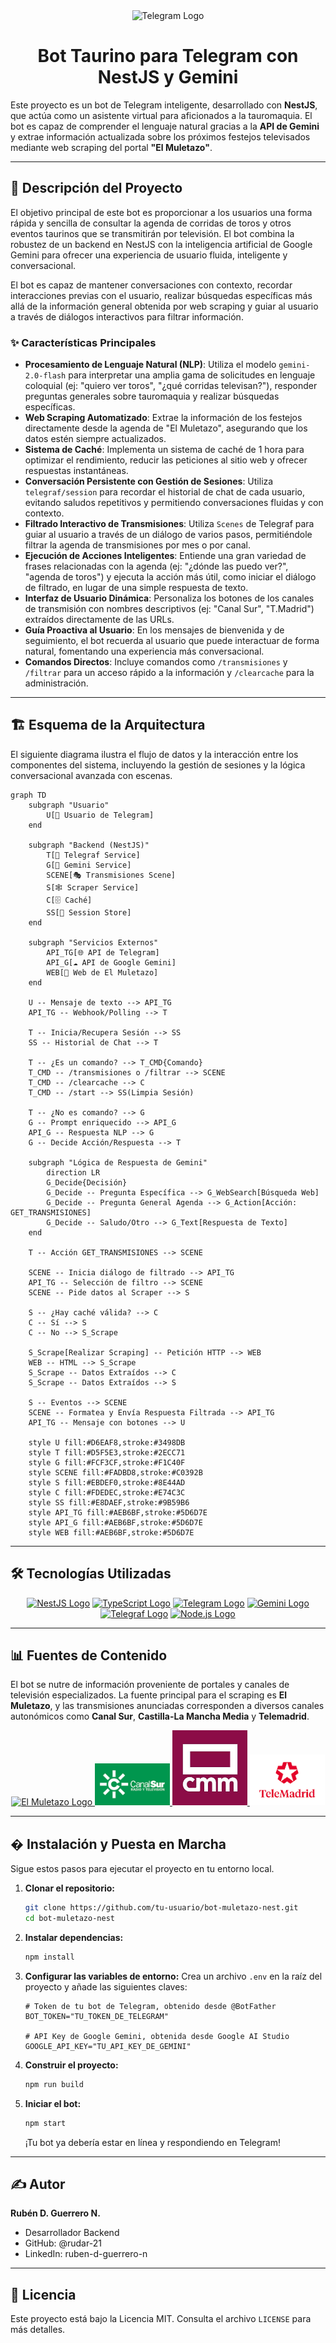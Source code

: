 <div align="center">
  <img src="./images/telegram.svg" width="80" alt="Telegram Logo">
  <h1>Bot Taurino para Telegram con NestJS y Gemini</h1>
</div>

Este proyecto es un bot de Telegram inteligente, desarrollado con **NestJS**, que actúa como un asistente virtual para aficionados a la tauromaquia. El bot es capaz de comprender el lenguaje natural gracias a la **API de Gemini** y extrae información actualizada sobre los próximos festejos televisados mediante web scraping del portal **"El Muletazo"**.

---

## 📜 Descripción del Proyecto

El objetivo principal de este bot es proporcionar a los usuarios una forma rápida y sencilla de consultar la agenda de corridas de toros y otros eventos taurinos que se transmitirán por televisión. El bot combina la robustez de un backend en NestJS con la inteligencia artificial de Google Gemini para ofrecer una experiencia de usuario fluida, inteligente y conversacional.

El bot es capaz de mantener conversaciones con contexto, recordar interacciones previas con el usuario, realizar búsquedas específicas más allá de la información general obtenida por web scraping y guiar al usuario a través de diálogos interactivos para filtrar información.

### ✨ Características Principales

- **Procesamiento de Lenguaje Natural (NLP)**: Utiliza el modelo `gemini-2.0-flash` para interpretar una amplia gama de solicitudes en lenguaje coloquial (ej: "quiero ver toros", "¿qué corridas televisan?"), responder preguntas generales sobre tauromaquia y realizar búsquedas específicas.
- **Web Scraping Automatizado**: Extrae la información de los festejos directamente desde la agenda de "El Muletazo", asegurando que los datos estén siempre actualizados.
- **Sistema de Caché**: Implementa un sistema de caché de 1 hora para optimizar el rendimiento, reducir las peticiones al sitio web y ofrecer respuestas instantáneas.
- **Conversación Persistente con Gestión de Sesiones**: Utiliza `telegraf/session` para recordar el historial de chat de cada usuario, evitando saludos repetitivos y permitiendo conversaciones fluidas y con contexto.
- **Filtrado Interactivo de Transmisiones**: Utiliza `Scenes` de Telegraf para guiar al usuario a través de un diálogo de varios pasos, permitiéndole filtrar la agenda de transmisiones por mes o por canal.
- **Ejecución de Acciones Inteligentes**: Entiende una gran variedad de frases relacionadas con la agenda (ej: "¿dónde las puedo ver?", "agenda de toros") y ejecuta la acción más útil, como iniciar el diálogo de filtrado, en lugar de una simple respuesta de texto.
- **Interfaz de Usuario Dinámica**: Personaliza los botones de los canales de transmisión con nombres descriptivos (ej: "Canal Sur", "T.Madrid") extraídos directamente de las URLs.
- **Guía Proactiva al Usuario**: En los mensajes de bienvenida y de seguimiento, el bot recuerda al usuario que puede interactuar de forma natural, fomentando una experiencia más conversacional.
- **Comandos Directos**: Incluye comandos como `/transmisiones` y `/filtrar` para un acceso rápido a la información y `/clearcache` para la administración.

---

## 🏗️ Esquema de la Arquitectura

El siguiente diagrama ilustra el flujo de datos y la interacción entre los componentes del sistema, incluyendo la gestión de sesiones y la lógica conversacional avanzada con escenas.

```mermaid
graph TD
    subgraph "Usuario"
        U[📱 Usuario de Telegram]
    end

    subgraph "Backend (NestJS)"
        T[🤖 Telegraf Service]
        G[🧠 Gemini Service]
        SCENE[🎭 Transmisiones Scene]
        S[🕸️ Scraper Service]
        C[🗄️ Caché]
        SS[💾 Session Store]
    end

    subgraph "Servicios Externos"
        API_TG[🌐 API de Telegram]
        API_G[☁️ API de Google Gemini]
        WEB[📰 Web de El Muletazo]
    end

    U -- Mensaje de texto --> API_TG
    API_TG -- Webhook/Polling --> T

    T -- Inicia/Recupera Sesión --> SS
    SS -- Historial de Chat --> T

    T -- ¿Es un comando? --> T_CMD{Comando}
    T_CMD -- /transmisiones o /filtrar --> SCENE
    T_CMD -- /clearcache --> C
    T_CMD -- /start --> SS(Limpia Sesión)

    T -- ¿No es comando? --> G
    G -- Prompt enriquecido --> API_G
    API_G -- Respuesta NLP --> G
    G -- Decide Acción/Respuesta --> T

    subgraph "Lógica de Respuesta de Gemini"
        direction LR
        G_Decide{Decisión}
        G_Decide -- Pregunta Específica --> G_WebSearch[Búsqueda Web]
        G_Decide -- Pregunta General Agenda --> G_Action[Acción: GET_TRANSMISIONES]
        G_Decide -- Saludo/Otro --> G_Text[Respuesta de Texto]
    end

    T -- Acción GET_TRANSMISIONES --> SCENE

    SCENE -- Inicia diálogo de filtrado --> API_TG
    API_TG -- Selección de filtro --> SCENE
    SCENE -- Pide datos al Scraper --> S

    S -- ¿Hay caché válida? --> C
    C -- Sí --> S
    C -- No --> S_Scrape

    S_Scrape[Realizar Scraping] -- Petición HTTP --> WEB
    WEB -- HTML --> S_Scrape
    S_Scrape -- Datos Extraídos --> C
    S_Scrape -- Datos Extraídos --> S

    S -- Eventos --> SCENE
    SCENE -- Formatea y Envía Respuesta Filtrada --> API_TG
    API_TG -- Mensaje con botones --> U

    style U fill:#D6EAF8,stroke:#3498DB
    style T fill:#D5F5E3,stroke:#2ECC71
    style G fill:#FCF3CF,stroke:#F1C40F
    style SCENE fill:#FADBD8,stroke:#C0392B
    style S fill:#EBDEF0,stroke:#8E44AD
    style C fill:#FDEDEC,stroke:#E74C3C
    style SS fill:#E8DAEF,stroke:#9B59B6
    style API_TG fill:#AEB6BF,stroke:#5D6D7E
    style API_G fill:#AEB6BF,stroke:#5D6D7E
    style WEB fill:#AEB6BF,stroke:#5D6D7E
```

---

## 🛠️ Tecnologías Utilizadas

<div align="center">
  <a href="https://nestjs.com/" target="_blank"><img src="./images/nestjs.svg" width="70" alt="NestJS Logo"></a>
  <a href="https://www.typescriptlang.org/" target="_blank"><img src="./images/typescript.svg" width="70" alt="TypeScript Logo"></a>
  <a href="https://telegram.org/" target="_blank"><img src="./images/telegram.svg" width="70" alt="Telegram Logo"></a>
  <a href="https://ai.google.dev/" target="_blank"><img src="./images/gemini.svg" width="70" alt="Gemini Logo"></a>
  <a href="https://telegraf.js.org/" target="_blank"><img src="./images/telegraf.png" width="70" alt="Telegraf Logo"></a>
  <a href="https://nodejs.org/" target="_blank"><img src="./images/nodejs.svg" width="70" alt="Node.js Logo"></a>
</div>

---

## 📊 Fuentes de Contenido

El bot se nutre de información proveniente de portales y canales de televisión especializados. La fuente principal para el scraping es **El Muletazo**, y las transmisiones anunciadas corresponden a diversos canales autonómicos como **Canal Sur**, **Castilla-La Mancha Media** y **Telemadrid**.

<div align="center">
  <a href="https://elmuletazo.com/agenda-de-toros-en-television/" target="_blank">
    <img src="https://i0.wp.com/elmuletazo.com/wp-content/uploads/2020/10/cropped-Logo-nuevo-El-Muletazo-con-fondo-y-sin-texto.png?fit=192%2C192&ssl=1" width="70" alt="El Muletazo Logo">
  </a>
  <a href="https://www.canalsur.es/" target="_blank">
    <img src="./images/Canal Sur.png" width="120" alt="Canal Sur Logo">
  </a>
  <a href="https://www.cmmedia.es/" target="_blank">
    <img src="./images/Castilla de la Mancha.jpg" width="120" alt="Castilla-La Mancha Media Logo">
  </a>
  <a href="https://www.telemadrid.es/" target="_blank">
    <img src="./images/Tele Madrid.png" width="120" alt="Telemadrid Logo">
  </a>
</div>

---

## � Instalación y Puesta en Marcha

Sigue estos pasos para ejecutar el proyecto en tu entorno local.

1.  **Clonar el repositorio:**

    ```bash
    git clone https://github.com/tu-usuario/bot-muletazo-nest.git
    cd bot-muletazo-nest
    ```

2.  **Instalar dependencias:**

    ```bash
    npm install
    ```

3.  **Configurar las variables de entorno:**
    Crea un archivo `.env` en la raíz del proyecto y añade las siguientes claves:

    ```env
    # Token de tu bot de Telegram, obtenido desde @BotFather
    BOT_TOKEN="TU_TOKEN_DE_TELEGRAM"

    # API Key de Google Gemini, obtenida desde Google AI Studio
    GOOGLE_API_KEY="TU_API_KEY_DE_GEMINI"
    ```

4.  **Construir el proyecto:**

    ```bash
    npm run build
    ```

5.  **Iniciar el bot:**
    ```bash
    npm start
    ```
    ¡Tu bot ya debería estar en línea y respondiendo en Telegram!

---

## ✍️ Autor

**Rubén D. Guerrero N.**

- Desarrollador Backend
- GitHub: @rudar-21
- LinkedIn: ruben-d-guerrero-n

---

## 📄 Licencia

Este proyecto está bajo la Licencia MIT. Consulta el archivo `LICENSE` para más detalles.

